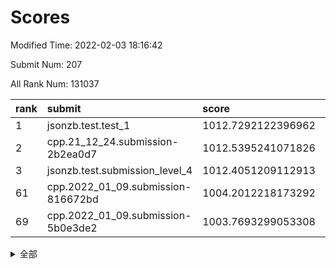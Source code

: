 # Scores

Modified Time: 2022-02-03 18:16:42

Submit Num: 207

All Rank Num: 131037

| rank |               submit               |       score        |       sigma        | pk_num |
| :--- | :--------------------------------- | :----------------- | :----------------- | :----- |
| 1    | jsonzb.test.test_1                 | 1012.7292122396962 | 0.811175861934892  | 2530   |
| 2    | cpp.21_12_24.submission-2b2ea0d7   | 1012.5395241071826 | 0.8268934186653539 | 2534   |
| 3    | jsonzb.test.submission_level_4     | 1012.4051209112913 | 0.8156527766381928 | 2531   |
| 61   | cpp.2022_01_09.submission-816672bd | 1004.2012218173292 | 0.7146027044280884 | 2528   |
| 69   | cpp.2022_01_09.submission-5b0e3de2 | 1003.7693299053308 | 0.7078585688865294 | 2531   |


<details>
<summary>全部</summary>

| rank |                 submit                 |       score        |       sigma        | pk_num |
| :--- | :------------------------------------- | :----------------- | :----------------- | :----- |
| 1    | jsonzb.test.test_1                     | 1012.7292122396962 | 0.811175861934892  | 2530   |
| 2    | cpp.21_12_24.submission-2b2ea0d7       | 1012.5395241071826 | 0.8268934186653539 | 2534   |
| 3    | jsonzb.test.submission_level_4         | 1012.4051209112913 | 0.8156527766381928 | 2531   |
| 4    | gobigger.level_3.submission_level_3_18 | 1011.8574523987147 | 0.7863688824313075 | 2536   |
| 5    | gobigger.level_3.submission_level_3_3  | 1011.45721371131   | 0.7967931164844516 | 2535   |
| 6    | gobigger.level_3.submission_level_3_14 | 1011.3392479757838 | 0.7753855876031807 | 2535   |
| 7    | gobigger.level_3.submission_level_3_19 | 1011.2027511092928 | 0.7649206776840641 | 2531   |
| 8    | gobigger.level_3.submission_level_3_4  | 1011.0265768747184 | 0.7623993527200175 | 2535   |
| 9    | gobigger.level_3.submission_level_3_25 | 1010.9872960987427 | 0.7897040286592413 | 2534   |
| 10   | gobigger.level_3.submission_level_3_38 | 1010.984568818248  | 0.7484774181654978 | 2531   |
| 11   | gobigger.level_3.submission_level_3_21 | 1010.9307530329876 | 0.7651044704574956 | 2533   |
| 12   | gobigger.level_3.submission_level_3_13 | 1010.867847330654  | 0.7714408837755329 | 2530   |
| 13   | gobigger.level_3.submission_level_3_20 | 1010.806901413018  | 0.7602200422076995 | 2533   |
| 14   | gobigger.level_3.submission_level_3_16 | 1010.7197183363663 | 0.7671987897019292 | 2535   |
| 15   | gobigger.level_3.submission_level_3_26 | 1010.6393833604542 | 0.7655962743407775 | 2531   |
| 16   | gobigger.level_3.submission_level_3_31 | 1010.63364304694   | 0.7803407681190884 | 2533   |
| 17   | gobigger.level_3.submission_level_3_35 | 1010.6248676007963 | 0.7845031867740814 | 2535   |
| 18   | gobigger.level_3.submission_level_3_32 | 1010.562815008439  | 0.7721549476431444 | 2532   |
| 19   | gobigger.level_3.submission_level_3_33 | 1010.5447377696651 | 0.7775915673736757 | 2533   |
| 20   | gobigger.level_3.submission_level_3_34 | 1010.468995792676  | 0.7841349066158005 | 2532   |
| 21   | gobigger.level_3.submission_level_3_30 | 1010.43543209456   | 0.7643202018937454 | 2529   |
| 22   | gobigger.level_3.submission_level_3_40 | 1010.412218580544  | 0.7784818470332527 | 2534   |
| 23   | gobigger.level_3.submission_level_3_49 | 1010.384216365649  | 0.7770376520778487 | 2530   |
| 24   | gobigger.level_3.submission_level_3_28 | 1010.3779425355374 | 0.7737051871605123 | 2533   |
| 25   | gobigger.level_3.submission_level_3_46 | 1010.293148876235  | 0.7559662470287495 | 2536   |
| 26   | gobigger.level_3.submission_level_3_47 | 1010.1379673428227 | 0.7665289246190269 | 2530   |
| 27   | gobigger.level_3.submission_level_3_48 | 1010.1099551612093 | 0.7514777341293561 | 2531   |
| 28   | gobigger.level_3.submission_level_3_9  | 1010.0122325049236 | 0.7605884914730683 | 2532   |
| 29   | gobigger.level_3.submission_level_3_10 | 1010.0096296116152 | 0.7633258024358615 | 2533   |
| 30   | gobigger.level_3.submission_level_3_6  | 1009.9969423474905 | 0.7358796821784817 | 2534   |
| 31   | gobigger.level_3.submission_level_3_29 | 1009.9689324710025 | 0.7614074326509899 | 2527   |
| 32   | gobigger.level_3.submission_level_3_22 | 1009.8981827066242 | 0.7692385964475538 | 2535   |
| 33   | gobigger.level_3.submission_level_3_0  | 1009.8919289128909 | 0.7627897511324672 | 2529   |
| 34   | gobigger.level_3.submission_level_3_27 | 1009.8823554315093 | 0.762902286249519  | 2528   |
| 35   | gobigger.level_3.submission_level_3_15 | 1009.7777796507294 | 0.7612470350423465 | 2528   |
| 36   | gobigger.level_3.submission_level_3_23 | 1009.7206958522393 | 0.750673714578936  | 2532   |
| 37   | gobigger.level_3.submission_level_3_5  | 1009.7137230654914 | 0.7818656250560805 | 2536   |
| 38   | gobigger.level_3.submission_level_3_12 | 1009.6950889914007 | 0.7633896905401957 | 2534   |
| 39   | gobigger.level_3.submission_level_3_43 | 1009.6498412189103 | 0.7579068898444045 | 2530   |
| 40   | gobigger.level_3.submission_level_3_44 | 1009.6379216445421 | 0.7554758388252392 | 2534   |
| 41   | gobigger.level_3.submission_level_3_36 | 1009.462336823551  | 0.7461446978557099 | 2529   |
| 42   | gobigger.level_3.submission_level_3_41 | 1009.4406392435475 | 0.7468691870526121 | 2527   |
| 43   | gobigger.level_3.submission_level_3_17 | 1009.4132737002795 | 0.7550567169409106 | 2532   |
| 44   | gobigger.level_3.submission_level_3_7  | 1009.1998178427104 | 0.7603658047265656 | 2534   |
| 45   | gobigger.level_3.submission_level_3_2  | 1008.9066116417301 | 0.7590356517135937 | 2530   |
| 46   | gobigger.level_3.submission_level_3_37 | 1008.8828429119985 | 0.7606296193373163 | 2528   |
| 47   | gobigger.level_3.submission_level_3_11 | 1008.8797598786626 | 0.7628922210310961 | 2531   |
| 48   | gobigger.level_3.submission_level_3_24 | 1008.8651735154209 | 0.7683212814422685 | 2529   |
| 49   | gobigger.level_3.submission_level_3_45 | 1008.8255890235132 | 0.7339549626159703 | 2534   |
| 50   | gobigger.level_3.submission_level_3_1  | 1008.8145668150812 | 0.7407790067870251 | 2532   |
| 51   | gobigger.level_3.submission_level_3_42 | 1008.6420607621955 | 0.7480947241218565 | 2532   |
| 52   | gobigger.level_3.submission_level_3_39 | 1008.530644083388  | 0.7486065222601452 | 2533   |
| 53   | gobigger.level_3.submission_level_3_8  | 1008.057192466526  | 0.742611424420135  | 2531   |
| 54   | gobigger.level_1.submission_level_1_32 | 1005.3714411888494 | 0.7252298564644941 | 2530   |
| 55   | gobigger.level_1.submission_level_1_5  | 1004.9855191842644 | 0.7320899237150272 | 2531   |
| 56   | gobigger.level_1.submission_level_1_10 | 1004.8529161486846 | 0.7191059438459566 | 2536   |
| 57   | gobigger.level_1.submission_level_1_18 | 1004.8429827440017 | 0.7273162805023414 | 2531   |
| 58   | gobigger.level_1.submission_level_1_21 | 1004.6343662772136 | 0.7319291546872168 | 2524   |
| 59   | gobigger.level_1.submission_level_1_31 | 1004.4003256145741 | 0.7262496633257548 | 2534   |
| 60   | gobigger.level_1.submission_level_1_15 | 1004.3338709576335 | 0.7358738587369466 | 2533   |
| 61   | cpp.2022_01_09.submission-816672bd     | 1004.2012218173292 | 0.7146027044280884 | 2528   |
| 62   | gobigger.level_1.submission_level_1_30 | 1004.1783282147709 | 0.7270051183232711 | 2532   |
| 63   | gobigger.level_1.submission_level_1_23 | 1004.1684670050884 | 0.7299597483968919 | 2533   |
| 64   | gobigger.level_1.submission_level_1_6  | 1004.1443578744075 | 0.737463365774706  | 2530   |
| 65   | gobigger.level_1.submission_level_1_49 | 1004.1100243860149 | 0.7272569326790654 | 2532   |
| 66   | gobigger.level_1.submission_level_1_4  | 1003.9033538353827 | 0.7134004413441664 | 2529   |
| 67   | gobigger.level_1.submission_level_1_40 | 1003.7824777133313 | 0.720050096560521  | 2528   |
| 68   | gobigger.level_1.submission_level_1_24 | 1003.7697727926369 | 0.7109999607743673 | 2532   |
| 69   | cpp.2022_01_09.submission-5b0e3de2     | 1003.7693299053308 | 0.7078585688865294 | 2531   |
| 70   | gobigger.level_1.submission_level_1_37 | 1003.6934463814824 | 0.7135127789809891 | 2531   |
| 71   | gobigger.level_1.submission_level_1_20 | 1003.6580395752228 | 0.7305759573884826 | 2534   |
| 72   | gobigger.level_1.submission_level_1_28 | 1003.6546858832979 | 0.7177700765858592 | 2532   |
| 73   | gobigger.level_1.submission_level_1_33 | 1003.6511424639245 | 0.708574829524257  | 2530   |
| 74   | gobigger.level_1.submission_level_1_16 | 1003.6271070366901 | 0.7107974321937047 | 2529   |
| 75   | gobigger.level_1.submission_level_1_8  | 1003.6118339723205 | 0.7182490682318065 | 2538   |
| 76   | gobigger.level_1.submission_level_1_11 | 1003.5774323555228 | 0.7120189328291373 | 2532   |
| 77   | gobigger.level_1.submission_level_1_26 | 1003.5617126051428 | 0.707115753859922  | 2531   |
| 78   | gobigger.level_1.submission_level_1_48 | 1003.5523609441926 | 0.7218468216370375 | 2533   |
| 79   | gobigger.level_1.submission_level_1_42 | 1003.5286570516972 | 0.7272103331854376 | 2534   |
| 80   | gobigger.level_1.submission_level_1_41 | 1003.307214613669  | 0.7113572477298948 | 2527   |
| 81   | gobigger.level_1.submission_level_1_29 | 1003.2872725247917 | 0.7114418839673672 | 2529   |
| 82   | gobigger.level_1.submission_level_1_17 | 1003.2857682327297 | 0.7229682244684303 | 2527   |
| 83   | gobigger.level_1.submission_level_1_43 | 1003.2650130439174 | 0.7128539291809524 | 2537   |
| 84   | gobigger.level_1.submission_level_1_9  | 1003.2282378730687 | 0.7102447367540764 | 2533   |
| 85   | gobigger.level_1.submission_level_1_13 | 1003.0487124814061 | 0.7159536992660323 | 2529   |
| 86   | gobigger.level_1.submission_level_1_7  | 1003.0263351180126 | 0.7144656871128972 | 2529   |
| 87   | gobigger.level_1.submission_level_1_36 | 1003.0081379735079 | 0.713523353279496  | 2535   |
| 88   | gobigger.level_1.submission_level_1_12 | 1002.990585994974  | 0.7101403887922811 | 2530   |
| 89   | gobigger.level_1.submission_level_1_0  | 1002.9317779195079 | 0.7113343733934768 | 2524   |
| 90   | gobigger.level_1.submission_level_1_47 | 1002.9293918224882 | 0.723859358884352  | 2532   |
| 91   | gobigger.level_1.submission_level_1_38 | 1002.9222088571205 | 0.7196955649264889 | 2537   |
| 92   | gobigger.level_1.submission_level_1_44 | 1002.8365960487404 | 0.7168337869560273 | 2532   |
| 93   | gobigger.level_1.submission_level_1_1  | 1002.7997787221101 | 0.715960886917853  | 2534   |
| 94   | gobigger.level_1.submission_level_1_34 | 1002.778728510981  | 0.7266700093084488 | 2535   |
| 95   | gobigger.level_1.submission_level_1_45 | 1002.7626261511906 | 0.7151002503060641 | 2531   |
| 96   | gobigger.level_1.submission_level_1_14 | 1002.7613155405601 | 0.7117937432679146 | 2530   |
| 97   | gobigger.level_1.submission_level_1_27 | 1002.7539319470923 | 0.7161376823956013 | 2529   |
| 98   | gobigger.level_1.submission_level_1_35 | 1002.748175377233  | 0.7191830752767968 | 2532   |
| 99   | gobigger.level_1.submission_level_1_25 | 1002.5727768848527 | 0.6967298207282556 | 2536   |
| 100  | gobigger.level_1.submission_level_1_22 | 1002.4912209683405 | 0.733723591450458  | 2531   |
| 101  | gobigger.level_1.submission_level_1_2  | 1002.4742071206363 | 0.7073007350342476 | 2533   |
| 102  | gobigger.level_1.submission_level_1_39 | 1002.4447969199234 | 0.7134138334443678 | 2529   |
| 103  | gobigger.level_1.submission_level_1_46 | 1002.4429350291158 | 0.7196039633214681 | 2533   |
| 104  | gobigger.level_1.submission_level_1_19 | 1002.3290279193791 | 0.7152391248064144 | 2528   |
| 105  | gobigger.level_1.submission_level_1_3  | 1001.7863001199428 | 0.7178967342794599 | 2529   |
| 106  | gobigger.random.submission_random_12   | 996.9580517835404  | 0.7019762950773706 | 2532   |
| 107  | gobigger.random.submission_random_18   | 996.8041082161424  | 0.7091000258880462 | 2527   |
| 108  | gobigger.random.submission_random_7    | 996.7987255329161  | 0.7092723968143516 | 2530   |
| 109  | gobigger.random.submission_random_14   | 996.6395738544685  | 0.708903597351803  | 2529   |
| 110  | gobigger.random.submission_random_2    | 996.6334567230347  | 0.7113050512375195 | 2530   |
| 111  | gobigger.random.submission_random_1    | 996.3712965088962  | 0.7164267650886363 | 2533   |
| 112  | gobigger.random.submission_random_5    | 996.3705705696923  | 0.7077247651411037 | 2533   |
| 113  | gobigger.random.submission_random_25   | 996.3634655585529  | 0.7061292255767767 | 2534   |
| 114  | gobigger.random.submission_random_37   | 996.2186270320477  | 0.7205593104883325 | 2532   |
| 115  | gobigger.random.submission_random_30   | 996.2143887207471  | 0.7038063650378216 | 2530   |
| 116  | gobigger.random.submission_random_35   | 996.1692626711798  | 0.7074995971808193 | 2540   |
| 117  | gobigger.random.submission_random_24   | 996.1358407531852  | 0.7236111582384458 | 2533   |
| 118  | gobigger.random.submission_random_22   | 996.1349494274484  | 0.7038145038684901 | 2528   |
| 119  | gobigger.random.submission_random_6    | 996.1069177997326  | 0.721452982716958  | 2532   |
| 120  | gobigger.random.submission_random_27   | 996.0892880106759  | 0.7116402064947495 | 2530   |
| 121  | gobigger.random.submission_random_8    | 995.8957504804207  | 0.7061624136130797 | 2530   |
| 122  | gobigger.random.submission_random_28   | 995.8375727605932  | 0.7195770987741105 | 2532   |
| 123  | gobigger.random.submission_random_36   | 995.8172713756331  | 0.7089297954032721 | 2531   |
| 124  | gobigger.random.submission_random_41   | 995.798103542839   | 0.7300909891932168 | 2530   |
| 125  | gobigger.random.submission_random_48   | 995.7935478438485  | 0.7110631032262225 | 2530   |
| 126  | gobigger.random.submission_random_39   | 995.775961315605   | 0.7264724621195391 | 2531   |
| 127  | gobigger.random.submission_random_33   | 995.7096226101581  | 0.7149831510171376 | 2532   |
| 128  | gobigger.random.submission_random_31   | 995.7017898233402  | 0.7097219807988927 | 2534   |
| 129  | gobigger.random.submission_random_19   | 995.7006604801829  | 0.6929492038724935 | 2531   |
| 130  | gobigger.random.submission_random_46   | 995.699428615812   | 0.7320013671568708 | 2533   |
| 131  | gobigger.random.submission_random_9    | 995.6503364045973  | 0.7058791316713261 | 2530   |
| 132  | gobigger.random.submission_random_13   | 995.6414789562193  | 0.7084851262268093 | 2533   |
| 133  | gobigger.random.submission_random_10   | 995.6338739706467  | 0.7077400166821675 | 2532   |
| 134  | gobigger.random.submission_random_0    | 995.6271665995362  | 0.717403092392229  | 2531   |
| 135  | gobigger.random.submission_random_20   | 995.6251669380173  | 0.7017156121534063 | 2535   |
| 136  | gobigger.random.submission_random_44   | 995.5860787386874  | 0.6997243021480034 | 2539   |
| 137  | gobigger.random.submission_random_26   | 995.5716201008182  | 0.7023600287409286 | 2532   |
| 138  | gobigger.random.submission_random_3    | 995.5673598174219  | 0.71221198449137   | 2534   |
| 139  | gobigger.random.submission_random_47   | 995.5373326587624  | 0.7164275361454806 | 2531   |
| 140  | gobigger.random.submission_random_38   | 995.5116400233251  | 0.7050079079388316 | 2533   |
| 141  | gobigger.random.submission_random_40   | 995.505189759093   | 0.7009395327460638 | 2529   |
| 142  | gobigger.random.submission_random_32   | 995.406037984765   | 0.724052650746344  | 2531   |
| 143  | gobigger.random.submission_random_34   | 995.3923933248223  | 0.7102635182880886 | 2537   |
| 144  | gobigger.random.submission_random_45   | 995.2421159826857  | 0.7124167448324041 | 2530   |
| 145  | gobigger.random.submission_random_29   | 995.2322956585413  | 0.7124258052974274 | 2531   |
| 146  | gobigger.random.submission_random_4    | 995.16118833558    | 0.7217502718433335 | 2536   |
| 147  | gobigger.random.submission_random_16   | 995.1417370647648  | 0.710132298043957  | 2535   |
| 148  | gobigger.random.submission_random_15   | 994.9074702146448  | 0.731245967992864  | 2529   |
| 149  | gobigger.random.submission_random_49   | 994.8900618023795  | 0.7128741626560721 | 2533   |
| 150  | gobigger.random.submission_random_11   | 994.8757001181859  | 0.72385463801501   | 2531   |
| 151  | gobigger.random.submission_random_43   | 994.8479026686147  | 0.7053968682424867 | 2533   |
| 152  | gobigger.random.submission_random_42   | 994.8246773175094  | 0.7300126293067799 | 2537   |
| 153  | gobigger.random.submission_random_23   | 994.6330635218312  | 0.7227898580236424 | 2533   |
| 154  | gobigger.random.submission_random_17   | 994.546703324059   | 0.7059445993698151 | 2533   |
| 155  | gobigger.random.submission_random_21   | 994.2045562463925  | 0.7153243313373722 | 2529   |
| 156  | gobigger.level_2.submission_level_2_17 | 993.6654432950091  | 0.736359194966584  | 2532   |
| 157  | gobigger.level_2.submission_level_2_9  | 993.6399936515116  | 0.7371190279990669 | 2532   |
| 158  | gobigger.level_2.submission_level_2_0  | 993.55101140523    | 0.7393098260507465 | 2530   |
| 159  | gobigger.level_2.submission_level_2_30 | 993.4165186648495  | 0.7254148787201501 | 2532   |
| 160  | gobigger.level_2.submission_level_2_13 | 993.2636802041117  | 0.7313330703428902 | 2537   |
| 161  | gobigger.level_2.submission_level_2_1  | 993.1359576759615  | 0.7250731508844147 | 2535   |
| 162  | gobigger.level_2.submission_level_2_20 | 992.8498588228705  | 0.7241493851134795 | 2532   |
| 163  | gobigger.level_2.submission_level_2_46 | 992.7960356660323  | 0.738751385213835  | 2538   |
| 164  | gobigger.level_2.submission_level_2_34 | 992.7436773981701  | 0.7264763024379461 | 2536   |
| 165  | gobigger.level_2.submission_level_2_11 | 992.7079321941186  | 0.7241968610101772 | 2533   |
| 166  | gobigger.level_2.submission_level_2_47 | 992.6694889074137  | 0.7560018372721258 | 2538   |
| 167  | gobigger.level_2.submission_level_2_7  | 992.5884005945155  | 0.742336957656274  | 2534   |
| 168  | gobigger.level_2.submission_level_2_14 | 992.540032390004   | 0.7366255563715336 | 2537   |
| 169  | gobigger.level_2.submission_level_2_16 | 992.5394267593629  | 0.7375487622682079 | 2535   |
| 170  | gobigger.level_2.submission_level_2_24 | 992.5165107183471  | 0.7462149795097558 | 2533   |
| 171  | gobigger.level_2.submission_level_2_3  | 992.5163645470723  | 0.743726079700484  | 2526   |
| 172  | gobigger.level_2.submission_level_2_2  | 992.5020232372646  | 0.7584936772804635 | 2535   |
| 173  | gobigger.level_2.submission_level_2_27 | 992.4697948541562  | 0.7294732245939731 | 2535   |
| 174  | gobigger.level_2.submission_level_2_33 | 992.4632227049002  | 0.7353365173902014 | 2531   |
| 175  | gobigger.level_2.submission_level_2_43 | 992.4631329215496  | 0.7343113162098273 | 2535   |
| 176  | gobigger.level_2.submission_level_2_31 | 992.4407457895957  | 0.7376833700527453 | 2532   |
| 177  | gobigger.level_2.submission_level_2_15 | 992.4165299127101  | 0.7571877587570185 | 2531   |
| 178  | gobigger.level_2.submission_level_2_40 | 992.2817343057363  | 0.7385565867079208 | 2536   |
| 179  | gobigger.level_2.submission_level_2_22 | 992.2742060105144  | 0.7656177139475667 | 2532   |
| 180  | gobigger.level_2.submission_level_2_5  | 992.2516442501635  | 0.7320694360477406 | 2534   |
| 181  | gobigger.level_2.submission_level_2_19 | 992.2134230514334  | 0.7459382220499308 | 2528   |
| 182  | gobigger.level_2.submission_level_2_41 | 992.1748552696529  | 0.7379984555441517 | 2535   |
| 183  | gobigger.level_2.submission_level_2_39 | 992.1189298898756  | 0.7457758427407853 | 2531   |
| 184  | gobigger.level_2.submission_level_2_28 | 992.1169691245844  | 0.7341135576839537 | 2531   |
| 185  | gobigger.level_2.submission_level_2_29 | 992.0704392973138  | 0.7378357042669359 | 2537   |
| 186  | gobigger.level_2.submission_level_2_36 | 991.9789243440154  | 0.7603212101615322 | 2534   |
| 187  | gobigger.level_2.submission_level_2_37 | 991.8680841867769  | 0.7536573046972569 | 2528   |
| 188  | gobigger.level_2.submission_level_2_8  | 991.7835482729126  | 0.7441463369438196 | 2529   |
| 189  | gobigger.level_2.submission_level_2_12 | 991.7179725926732  | 0.7560602037265322 | 2532   |
| 190  | gobigger.level_2.submission_level_2_45 | 991.6266112305774  | 0.7343446435175021 | 2538   |
| 191  | gobigger.level_2.submission_level_2_10 | 991.59394288831    | 0.746704563589592  | 2531   |
| 192  | gobigger.level_2.submission_level_2_35 | 991.553953686015   | 0.7436480685981364 | 2532   |
| 193  | gobigger.level_2.submission_level_2_18 | 991.5531260355938  | 0.7502048742251015 | 2532   |
| 194  | gobigger.level_2.submission_level_2_32 | 991.4525375424988  | 0.7321373321656359 | 2531   |
| 195  | gobigger.level_2.submission_level_2_6  | 991.3160684672036  | 0.7486031438097778 | 2531   |
| 196  | gobigger.level_2.submission_level_2_25 | 991.1631733951237  | 0.7455776933340685 | 2536   |
| 197  | gobigger.level_2.submission_level_2_42 | 991.1512638973849  | 0.74079607644605   | 2534   |
| 198  | gobigger.level_2.submission_level_2_44 | 991.1018229484121  | 0.7568882975143959 | 2533   |
| 199  | gobigger.level_2.submission_level_2_49 | 991.0507163329343  | 0.7666376477089165 | 2531   |
| 200  | gobigger.level_2.submission_level_2_4  | 990.804246882564   | 0.7449393956900818 | 2537   |
| 201  | gobigger.level_2.submission_level_2_21 | 990.5190994856151  | 0.7610733940225134 | 2534   |
| 202  | gobigger.level_2.submission_level_2_26 | 990.45469077847    | 0.7943291144511064 | 2529   |
| 203  | gobigger.level_2.submission_level_2_38 | 990.4302753432015  | 0.7558076238558414 | 2535   |
| 204  | gobigger.level_2.submission_level_2_23 | 990.4287678990739  | 0.75978853446418   | 2529   |
| 205  | gobigger.level_2.submission_level_2_48 | 990.4181274556931  | 0.7660520307519565 | 2532   |
| 206  | gobigger.none.submission_none_0        | 977.3358673303803  | 1.4307271543725255 | 2535   |
| 207  | gobigger.none.submission_none_1        | 975.2886768195586  | 1.545123593243507  | 2536   |

</details>